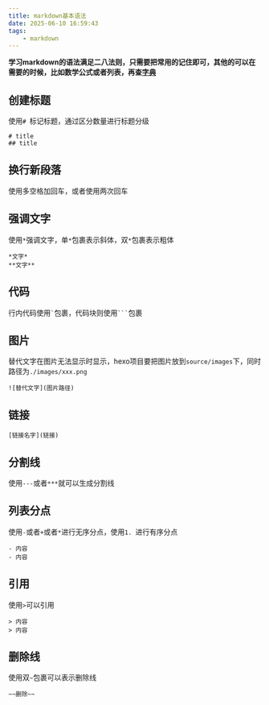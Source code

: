 ```yaml
---
title: markdown基本语法
date: 2025-06-10 16:59:43
tags:
    - markdown
---
```


**学习markdown的语法满足二八法则，只需要把常用的记住即可，其他的可以在需要的时候，比如数学公式或者列表，再查[字典](https://www.runoob.com/markdown/md-tutorial.html)**

## 创建标题
使用`# `标记标题，通过区分数量进行标题分级
```
# title
## title
```

## 换行新段落
使用多空格加回车，或者使用两次回车


## 强调文字
使用`*`强调文字，单`*`包裹表示斜体，双`*`包裹表示粗体
```
*文字*
**文字**
```

## 代码
行内代码使用`` ` ``包裹，代码块则使用`` ``` ``包裹


## 图片
替代文字在图片无法显示时显示，hexo项目要把图片放到`source/images`下，同时路径为`./images/xxx.png`
```
![替代文字](图片路径)
```

## 链接
```
[链接名字](链接)
```



## 分割线
使用`---`或者`***`就可以生成分割线


## 列表分点
使用`-`或者`+`或者`*`进行无序分点，使用`1. `进行有序分点
```
- 内容
- 内容
```

## 引用
使用`>`可以引用
```
> 内容
> 内容
```

## 删除线
使用双`~`包裹可以表示删除线
```
~~删除~~
```
